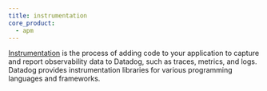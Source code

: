 ```yaml
---
title: instrumentation
core_product:
  - apm
---
```


[Instrumentation][1] is the process of adding code to your application to capture and report observability data to Datadog, such as traces, metrics, and logs. Datadog provides instrumentation libraries for various programming languages and frameworks.

[1]: /tracing/trace_collection/